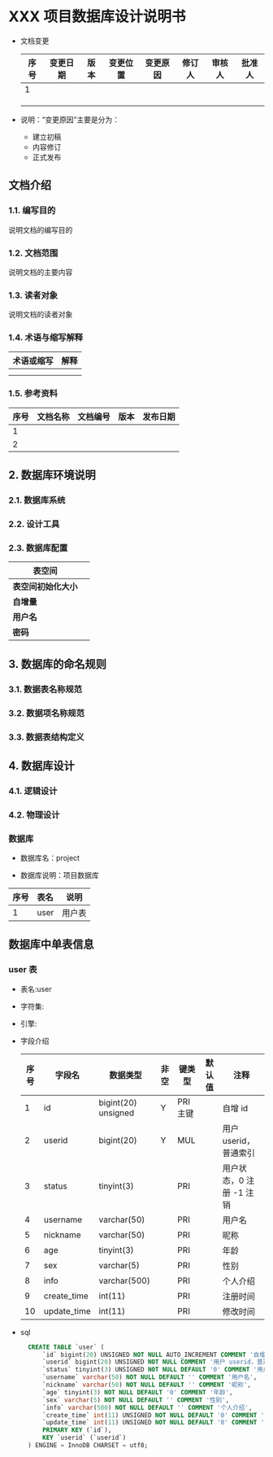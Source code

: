 # XXX 项目数据库设计说明书

- 文档变更

  | **序号** | **变更日期** | **版本** | **变更位置** | **变更原因** | **修订人** | **审核人** | **批准人** |
  | -------- | ------------ | -------- | ------------ | ------------ | ---------- | ---------- | ---------- |
  | 1        |              |          |              |              |            |            |            |
  |          |              |          |              |              |            |            |            |
  |          |              |          |              |              |            |            |            |
  |          |              |          |              |              |            |            |            |

- 说明：“变更原因”主要是分为：

  - 建立初稿
  - 内容修订
  - 正式发布

## 文档介绍

### 1.1. 编写目的

说明文档的编写目的

### 1.2. 文档范围

说明文档的主要内容

### 1.3. 读者对象

说明文档的读者对象

### 1.4. 术语与缩写解释

| **术语或缩写** | **解释** |
| -------------- | -------- |
|                |          |
|                |          |

### 1.5. 参考资料

| **序号** | **文档名称** | **文档编号** | **版本** | **发布日期** |
| -------- | ------------ | ------------ | -------- | ------------ |
| 1        |              |              |          |              |
| 2        |              |              |          |              |

## 2. 数据库环境说明

### 2.1. 数据库系统

### 2.2. 设计工具

### 2.3. 数据库配置

| **表空间**           |     |
| -------------------- | --- |
| **表空间初始化大小** |     |
| **自增量**           |     |
| **用户名**           |     |
| **密码**             |     |

## 3. 数据库的命名规则

### 3.1. 数据表名称规范

### 3.2. 数据项名称规范

### 3.3. 数据表结构定义

## 4. 数据库设计

### 4.1. 逻辑设计

### 4.2. 物理设计

### 数据库

- 数据库名：project

- 数据库说明：项目数据库

| 序号 | 表名 | 说明   |
| ---- | :--- | ------ |
| 1    | user | 用户表 |

## 数据库中单表信息

### user 表

- 表名:user
- 字符集:
- 引擎:

- 字段介绍

  | 序号 | 字段名      | 数据类型            | 非空 | 键类型   | 默认值 | 注释                     |
  | ---- | ----------- | ------------------- | ---- | -------- | ------ | ------------------------ |
  | 1    | id          | bigint(20) unsigned | Y    | PRI 主键 |        | 自增 id                  |
  | 2    | userid      | bigint(20)          | Y    | MUL      |        | 用户 userid，普通索引    |
  | 3    | status      | tinyint(3)          |      | PRI      |        | 用户状态，0 注册 -1 注销 |
  | 4    | username    | varchar(50)         |      | PRI      |        | 用户名                   |
  | 5    | nickname    | varchar(50)         |      | PRI      |        | 昵称                     |
  | 6    | age         | tinyint(3)          |      | PRI      |        | 年龄                     |
  | 7    | sex         | varchar(5)          |      | PRI      |        | 性别                     |
  | 8    | info        | varchar(500)        |      | PRI      |        | 个人介绍                 |
  | 9    | create_time | int(11)             |      | PRI      |        | 注册时间                 |
  | 10   | update_time | int(11)             |      | PRI      |        | 修改时间                 |

- sql

  ```sql
    CREATE TABLE `user` (
        `id` bigint(20) UNSIGNED NOT NULL AUTO_INCREMENT COMMENT '自增 id',
        `userid` bigint(20) UNSIGNED NOT NULL COMMENT '用户 userid，普通索引',
        `status` tinyint(3) UNSIGNED NOT NULL DEFAULT '0' COMMENT '用户状态，0 注册 -1 注销',
        `username` varchar(50) NOT NULL DEFAULT '' COMMENT '用户名',
        `nickname` varchar(50) NOT NULL DEFAULT '' COMMENT '昵称',
        `age` tinyint(3) NOT NULL DEFAULT '0' COMMENT '年龄',
        `sex` varchar(5) NOT NULL DEFAULT '' COMMENT '性别',
        `info` varchar(500) NOT NULL DEFAULT '' COMMENT '个人介绍',
        `create_time` int(11) UNSIGNED NOT NULL DEFAULT '0' COMMENT '注册时间',
        `update_time` int(11) UNSIGNED NOT NULL DEFAULT '0' COMMENT '修改时间',
        PRIMARY KEY (`id`),
        KEY `userid` (`userid`)
    ) ENGINE = InnoDB CHARSET = utf8;
  ```

